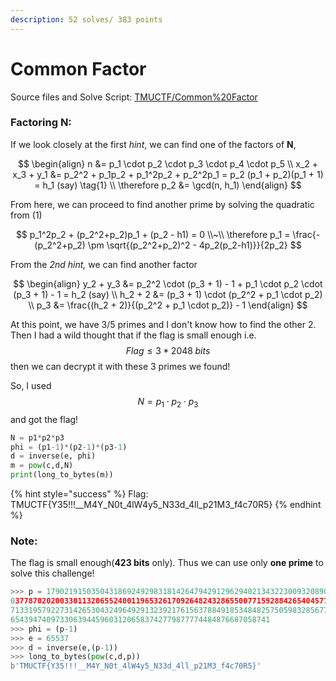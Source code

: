 ```yaml
---
description: 52 solves/ 383 points
---
```


# Common Factor

Source files and Solve Script: [TMUCTF/Common%20Factor](https://github.com/r3yc0n1c/CTF-Writeups/tree/main/2021/TMUCTF/Common%20Factor)

### Factoring N:

If we look closely at the first _hint_, we can find one of the factors of **N**,

$$
\begin{align}
n &= p_1 \cdot p_2 \cdot p_3 \cdot p_4 \cdot p_5 \\
x_2 + x_3 + y_1 &= p_2^2 + p_1p_2 + p_1^2p_2 + p_2^2p_1 = p_2 (p_1 + p_2)(p_1 + 1) = h_1 (say) \tag{1} \\
\therefore p_2 &= \gcd(n, h_1)
\end{align}
$$

From here, we can proceed to find another prime by solving the quadratic from \(1\)

$$
p_1^2p_2 + (p_2^2+p_2)p_1 + (p_2 - h1) = 0 \\~\\
\therefore p_1 = \frac{-(p_2^2+p_2) \pm \sqrt{(p_2^2+p_2)^2 - 4p_2(p_2-h1)}}{2p_2}
$$

From the _2nd hint,_ we can find another factor

$$
\begin{align}
y_2 + y_3 &= p_2^2 \cdot (p_3 + 1) - 1 + p_1 \cdot p_2 \cdot (p_3 + 1) - 1 = h_2 (say) \\
h_2 + 2 &= (p_3 + 1) \cdot (p_2^2 + p_1 \cdot p_2) \\
p_3 &= \frac{(h_2 + 2)}{(p_2^2 + p_1 \cdot p_2)} - 1
\end{align}
$$

At this point, we have 3/5 primes and I don't know how to find the other 2. Then I had a wild thought that if the flag is small enough i.e. $$Flag \leq 3*2048 \;bits$$ then we can decrypt it with these 3 primes we found! 

So, I used $$N = p_1 \cdot p_2 \cdot p_3$$ and got the flag!

```python
N = p1*p2*p3
phi = (p1-1)*(p2-1)*(p3-1)
d = inverse(e, phi)
m = pow(c,d,N)
print(long_to_bytes(m))
```

{% hint style="success" %}
Flag: TMUCTF{Y35!!!\_\_M4Y\_N0t\_4lW4y5\_N33d\_4ll\_p21M3\_f4c70R5}
{% endhint %}

### Note:

The flag is small enough\(**423 bits** only\). Thus we can use only **one prime** to solve this challenge!

```python
>>> p = 1790219150350431869249298318142647942912962940213432230093208907326419345731236923512405137703813455383171193311389221185396503166624248089450563913208309573240948978311631888770208
037787020200330113206552400119653261709264824328655007715928842654045773778279140586789508769027787206630445038315928935749253664040823298242382518017657335777114151740646677810822170721506
713319579227314265304324964929132392176156378849185348482575059832856778341315394429786594340752606742856546151539956126744508119509530051475559345042049323799727243545914017129273580301983
6543947409733063944596031206583742779877774484876687058741
>>> phi = (p-1)
>>> e = 65537
>>> d = inverse(e,(p-1))
>>> long_to_bytes(pow(c,d,p))
b'TMUCTF{Y35!!!__M4Y_N0t_4lW4y5_N33d_4ll_p21M3_f4c70R5}'
```



